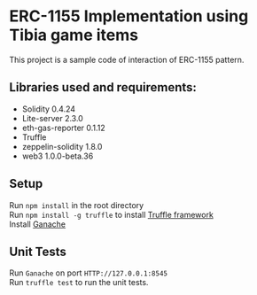 # ERC-1155 Implementation using Tibia game items 

This project is a sample code of interaction of ERC-1155 pattern. 

## Libraries used and requirements:
* Solidity 0.4.24
* Lite-server 2.3.0
* eth-gas-reporter 0.1.12
* Truffle 
* zeppelin-solidity 1.8.0
* web3 1.0.0-beta.36

## Setup
Run `npm install` in the root directory  
Run `npm install -g truffle` to install [Truffle framework](http://truffleframework.com/docs/getting_started/installation)  
Install [Ganache](https://truffleframework.com/ganache)  

## Unit Tests
Run `Ganache` on port `HTTP://127.0.0.1:8545`  
Run `truffle test` to run the unit tests.  
